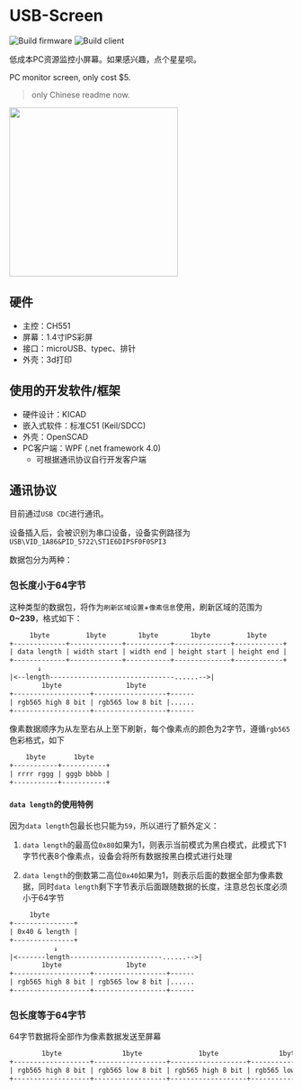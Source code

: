 # USB-Screen

![Build firmware](https://github.com/chenxuuu/USB-Screen/workflows/Build%20firmware/badge.svg)
![Build client](https://github.com/chenxuuu/USB-Screen/workflows/Build%20ProjectCDC/badge.svg)

低成本PC资源监控小屏幕。如果感兴趣，点个星星呗。

PC monitor screen, only cost $5.

> only Chinese readme now.

<img height="300" src="https://source.papapoi.com/wp-content/uploads/2020/10/pic-scaled.jpg"/>

## 硬件

- 主控：CH551
- 屏幕：1.4寸IPS彩屏
- 接口：microUSB、typec、排针
- 外壳：3d打印

## 使用的开发软件/框架

- 硬件设计：KICAD
- 嵌入式软件：标准C51 (Keil/SDCC)
- 外壳：OpenSCAD
- PC客户端：WPF (.net framework 4.0)
  - 可根据通讯协议自行开发客户端

## 通讯协议

目前通过`USB CDC`进行通讯。

设备插入后，会被识别为串口设备，设备实例路径为`USB\VID_1A86&PID_5722\ST1E6DIPSF0F0SPI3`

数据包分为两种：

### 包长度小于64字节

这种类型的数据包，将作为`刷新区域设置`+`像素信息`使用，刷新区域的范围为**0~239**，格式如下：

```txt
     1byte         1byte        1byte        1byte         1byte
+-------------+-------------+-----------+--------------+------------+
| data length | width start | width end | height start | height end |
+-------------+-------------+-----------+--------------+------------+
       ↓
|<--length-------------------------------......-->|
        1byte                1byte
+-------------------+------------------+------
| rgb565 high 8 bit | rgb565 low 8 bit |......
+-------------------+------------------+------
```

像素数据顺序为从左至右从上至下刷新，每个像素点的颜色为2字节，遵循`rgb565`色彩格式，如下

```txt
    1byte       1byte
+-----------+-----------+
| rrrr rggg | gggb bbbb |
+-----------+-----------+
```

#### `data length`的使用特例

因为`data length`包最长也只能为`59`，所以进行了额外定义：

1. `data length`的最高位`0x80`如果为1，则表示当前模式为黑白模式，此模式下1字节代表8个像素点，设备会将所有数据按黑白模式进行处理

2. `data length`的倒数第二高位`0x40`如果为1，则表示后面的数据全部为像素数据，同时`data length`剩下字节表示后面跟随数据的长度，注意总包长度必须小于64字节

```txt
     1byte
+---------------+
| 0x40 & length |
+---------------+
           ↓
|<-------length-----------------------......-->|
        1byte                1byte
+-------------------+------------------+------
| rgb565 high 8 bit | rgb565 low 8 bit |......
+-------------------+------------------+------
```

### 包长度等于64字节

64字节数据将全部作为像素数据发送至屏幕

```txt
        1byte               1byte              1byte               1byte
+-------------------+------------------+-------------------+------------------+---
| rgb565 high 8 bit | rgb565 low 8 bit | rgb565 high 8 bit | rgb565 low 8 bit |...
+-------------------+------------------+-------------------+------------------+---
```

